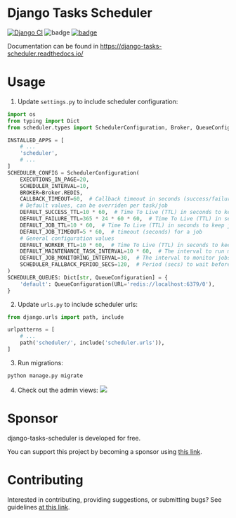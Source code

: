 Django Tasks Scheduler
===================
[![Django CI](https://github.com/django-commons/django-tasks-scheduler/actions/workflows/test.yml/badge.svg)](https://github.com/django-commons/django-tasks-scheduler/actions/workflows/test.yml)
![badge](https://img.shields.io/endpoint?url=https://gist.githubusercontent.com/cunla/b756396efb895f0e34558c980f1ca0c7/raw/django-tasks-scheduler-4.json)
[![badge](https://img.shields.io/pypi/dm/django-tasks-scheduler)](https://pypi.org/project/django-tasks-scheduler/)

Documentation can be found in https://django-tasks-scheduler.readthedocs.io/

# Usage

1. Update `settings.py` to include scheduler configuration:

```python
import os
from typing import Dict
from scheduler.types import SchedulerConfiguration, Broker, QueueConfiguration

INSTALLED_APPS = [
    # ...    
    'scheduler',
    # ...
]
SCHEDULER_CONFIG = SchedulerConfiguration(
    EXECUTIONS_IN_PAGE=20,
    SCHEDULER_INTERVAL=10,
    BROKER=Broker.REDIS,
    CALLBACK_TIMEOUT=60,  # Callback timeout in seconds (success/failure/stopped)
    # Default values, can be overriden per task/job
    DEFAULT_SUCCESS_TTL=10 * 60,  # Time To Live (TTL) in seconds to keep successful job results
    DEFAULT_FAILURE_TTL=365 * 24 * 60 * 60,  # Time To Live (TTL) in seconds to keep job failure information
    DEFAULT_JOB_TTL=10 * 60,  # Time To Live (TTL) in seconds to keep job information
    DEFAULT_JOB_TIMEOUT=5 * 60,  # timeout (seconds) for a job
    # General configuration values
    DEFAULT_WORKER_TTL=10 * 60,  # Time To Live (TTL) in seconds to keep worker information after last heartbeat
    DEFAULT_MAINTENANCE_TASK_INTERVAL=10 * 60,  # The interval to run maintenance tasks in seconds. 10 minutes.
    DEFAULT_JOB_MONITORING_INTERVAL=30,  # The interval to monitor jobs in seconds.
    SCHEDULER_FALLBACK_PERIOD_SECS=120,  # Period (secs) to wait before requiring to reacquire locks
)
SCHEDULER_QUEUES: Dict[str, QueueConfiguration] = {
    'default': QueueConfiguration(URL='redis://localhost:6379/0'),
}
```

2. Update `urls.py` to include scheduler urls:

```python
from django.urls import path, include

urlpatterns = [
    # ...
    path('scheduler/', include('scheduler.urls')),
]
```

3. Run migrations:

```bash
python manage.py migrate
```

4. Check out the admin views:
   ![](./docs/media/admin-tasks-list.jpg)

# Sponsor

django-tasks-scheduler is developed for free.

You can support this project by becoming a sponsor using [this link](https://github.com/sponsors/cunla).

# Contributing

Interested in contributing, providing suggestions, or submitting bugs? See
guidelines [at this link](.github/CONTRIBUTING.md).
